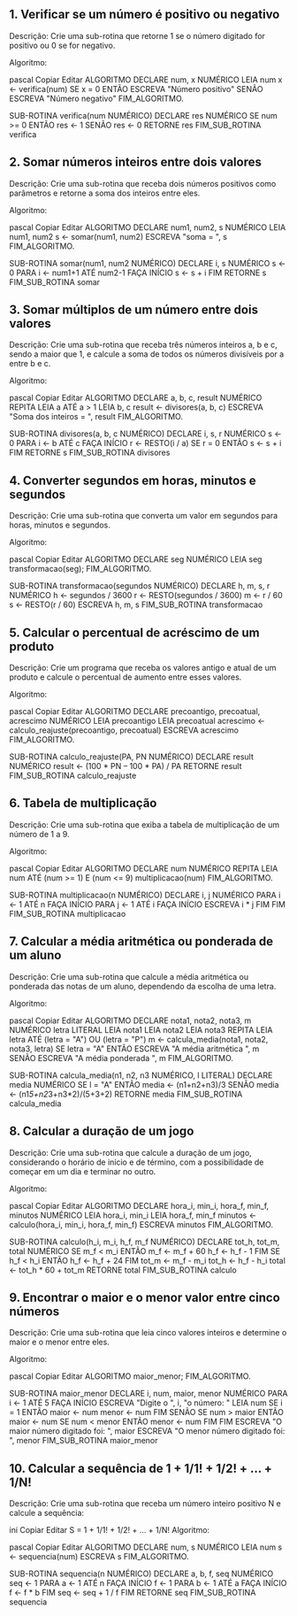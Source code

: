 ## 1. Verificar se um número é positivo ou negativo
Descrição: Crie uma sub-rotina que retorne 1 se o número digitado for positivo ou 0 se for negativo.

Algoritmo:

pascal
Copiar
Editar
ALGORITMO
DECLARE num, x NUMÉRICO
LEIA num
x ← verifica(num)
SE x = 0
ENTÃO ESCREVA "Número positivo"
SENÃO ESCREVA "Número negativo"
FIM_ALGORITMO.

SUB-ROTINA verifica(num NUMÉRICO)
DECLARE res NUMÉRICO
SE num >= 0
ENTÃO res ← 1
SENÃO res ← 0
RETORNE res
FIM_SUB_ROTINA verifica


## 2. Somar números inteiros entre dois valores
Descrição: Crie uma sub-rotina que receba dois números positivos como parâmetros e retorne a soma dos inteiros entre eles.

Algoritmo:

pascal
Copiar
Editar
ALGORITMO
DECLARE num1, num2, s NUMÉRICO
LEIA num1, num2
s ← somar(num1, num2)
ESCREVA "soma = ", s
FIM_ALGORITMO.

SUB-ROTINA somar(num1, num2 NUMÉRICO)
DECLARE i, s NUMÉRICO
s ← 0
PARA i ← num1+1 ATÉ num2-1 FAÇA
    INÍCIO
    s ← s + i
FIM
RETORNE s
FIM_SUB_ROTINA somar


## 3. Somar múltiplos de um número entre dois valores
Descrição: Crie uma sub-rotina que receba três números inteiros a, b e c, sendo a maior que 1, e calcule a soma de todos os números divisíveis por a entre b e c.

Algoritmo:

pascal
Copiar
Editar
ALGORITMO
DECLARE a, b, c, result NUMÉRICO
REPITA
    LEIA a
ATÉ a > 1
LEIA b, c
result ← divisores(a, b, c)
ESCREVA "Soma dos inteiros = ", result
FIM_ALGORITMO.

SUB-ROTINA divisores(a, b, c NUMÉRICO)
DECLARE i, s, r NUMÉRICO
s ← 0
PARA i ← b ATÉ c FAÇA
    INÍCIO
    r ← RESTO(i / a)
    SE r = 0
        ENTÃO s ← s + i
FIM
RETORNE s
FIM_SUB_ROTINA divisores

## 4. Converter segundos em horas, minutos e segundos
Descrição: Crie uma sub-rotina que converta um valor em segundos para horas, minutos e segundos.

Algoritmo:

pascal
Copiar
Editar
ALGORITMO
DECLARE seg NUMÉRICO
LEIA seg
transformacao(seg);
FIM_ALGORITMO.

SUB-ROTINA transformacao(segundos NUMÉRICO)
DECLARE h, m, s, r NUMÉRICO
h ← segundos / 3600
r ← RESTO(segundos / 3600)
m ← r / 60
s ← RESTO(r / 60)
ESCREVA h, m, s
FIM_SUB_ROTINA transformacao


## 5. Calcular o percentual de acréscimo de um produto
Descrição: Crie um programa que receba os valores antigo e atual de um produto e calcule o percentual de aumento entre esses valores.

Algoritmo:

pascal
Copiar
Editar
ALGORITMO
DECLARE precoantigo, precoatual, acrescimo NUMÉRICO
LEIA precoantigo
LEIA precoatual
acrescimo ← calculo_reajuste(precoantigo, precoatual)
ESCREVA acrescimo
FIM_ALGORITMO.

SUB-ROTINA calculo_reajuste(PA, PN NUMÉRICO)
DECLARE result NUMÉRICO
result ← (100 * PN – 100 * PA) / PA
RETORNE result
FIM_SUB_ROTINA calculo_reajuste


## 6. Tabela de multiplicação
Descrição: Crie uma sub-rotina que exiba a tabela de multiplicação de um número de 1 a 9.

Algoritmo:

pascal
Copiar
Editar
ALGORITMO
DECLARE num NUMÉRICO
REPITA
    LEIA num
ATÉ (num >= 1) E (num <= 9)
multiplicacao(num)
FIM_ALGORITMO.

SUB-ROTINA multiplicacao(n NUMÉRICO)
DECLARE i, j NUMÉRICO
PARA i ← 1 ATÉ n FAÇA
    INÍCIO
    PARA j ← 1 ATÉ i FAÇA
        INÍCIO
        ESCREVA i * j
    FIM
FIM
FIM_SUB_ROTINA multiplicacao


## 7. Calcular a média aritmética ou ponderada de um aluno
Descrição: Crie uma sub-rotina que calcule a média aritmética ou ponderada das notas de um aluno, dependendo da escolha de uma letra.

Algoritmo:

pascal
Copiar
Editar
ALGORITMO
DECLARE nota1, nota2, nota3, m NUMÉRICO
letra LITERAL
LEIA nota1
LEIA nota2
LEIA nota3
REPITA
    LEIA letra
ATÉ (letra = "A") OU (letra = "P")
m ← calcula_media(nota1, nota2, nota3, letra)
SE letra = "A"
    ENTÃO ESCREVA "A média aritmética ", m
SENÃO ESCREVA "A média ponderada ", m
FIM_ALGORITMO.

SUB-ROTINA calcula_media(n1, n2, n3 NUMÉRICO, l LITERAL)
DECLARE media NUMÉRICO
SE l = "A"
    ENTÃO media ← (n1+n2+n3)/3
SENÃO media ← (n1*5+n2*3+n3*2)/(5+3+2)
RETORNE media
FIM_SUB_ROTINA calcula_media


## 8. Calcular a duração de um jogo
Descrição: Crie uma sub-rotina que calcule a duração de um jogo, considerando o horário de início e de término, com a possibilidade de começar em um dia e terminar no outro.

Algoritmo:

pascal
Copiar
Editar
ALGORITMO
DECLARE hora_i, min_i, hora_f, min_f, minutos NUMÉRICO
LEIA hora_i, min_i
LEIA hora_f, min_f
minutos ← calculo(hora_i, min_i, hora_f, min_f)
ESCREVA minutos
FIM_ALGORITMO.

SUB-ROTINA calculo(h_i, m_i, h_f, m_f NUMÉRICO)
DECLARE tot_h, tot_m, total NUMÉRICO
SE m_f < m_i
    ENTÃO
    m_f ← m_f + 60
    h_f ← h_f - 1
FIM
SE h_f < h_i
    ENTÃO
    h_f ← h_f + 24
FIM
tot_m ← m_f - m_i
tot_h ← h_f - h_i
total ← tot_h * 60 + tot_m
RETORNE total
FIM_SUB_ROTINA calculo


## 9. Encontrar o maior e o menor valor entre cinco números
Descrição: Crie uma sub-rotina que leia cinco valores inteiros e determine o maior e o menor entre eles.

Algoritmo:

pascal
Copiar
Editar
ALGORITMO
maior_menor;
FIM_ALGORITMO.

SUB-ROTINA maior_menor
DECLARE i, num, maior, menor NUMÉRICO
PARA i ← 1 ATÉ 5 FAÇA
    INÍCIO
    ESCREVA "Digite o ", i, "o número: "
    LEIA num
    SE i = 1
        ENTÃO
        maior ← num
        menor ← num
    FIM
    SENÃO
        SE num > maior
            ENTÃO maior ← num
        SE num < menor
            ENTÃO menor ← num
    FIM
FIM
ESCREVA "O maior número digitado foi: ", maior
ESCREVA "O menor número digitado foi: ", menor
FIM_SUB_ROTINA maior_menor


## 10. Calcular a sequência de 1 + 1/1! + 1/2! + ... + 1/N!
Descrição: Crie uma sub-rotina que receba um número inteiro positivo N e calcule a sequência:

ini
Copiar
Editar
S = 1 + 1/1! + 1/2! + ... + 1/N!
Algoritmo:

pascal
Copiar
Editar
ALGORITMO
DECLARE num, s NUMÉRICO
LEIA num
s ← sequencia(num)
ESCREVA s
FIM_ALGORITMO.

SUB-ROTINA sequencia(n NUMÉRICO)
DECLARE a, b, f, seq NUMÉRICO
seq ← 1
PARA a ← 1 ATÉ n FAÇA
    INÍCIO
    f ← 1
    PARA b ← 1 ATÉ a FAÇA
        INÍCIO
        f ← f * b
    FIM
    seq ← seq + 1 / f
FIM
RETORNE seq
FIM_SUB_ROTINA sequencia
